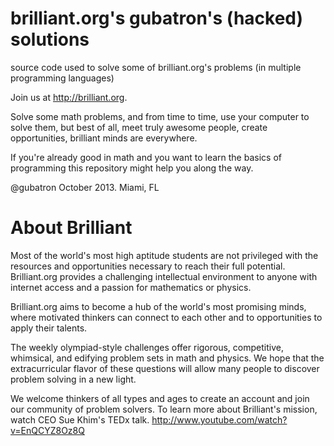 brilliant.org's gubatron's (hacked) solutions
=============================================

source code used to solve some of brilliant.org's problems (in multiple programming languages)

Join us at http://brilliant.org.

Solve some math problems, and from time to time, use your computer to solve them, but best of all, meet truly awesome people, create opportunities, brilliant minds are everywhere.

If you're already good in math and you want to learn the basics of programming this repository might help you along the way.

@gubatron
October 2013.
Miami, FL


About Brilliant
===============

Most of the world's most high aptitude students are not privileged with the resources and opportunities necessary to reach their full potential. Brilliant.org provides a challenging intellectual environment to anyone with internet access and a passion for mathematics or physics. 

Brilliant.org aims to become a hub of the world's most promising minds, where motivated thinkers can connect to each other and to opportunities to apply their talents.

The weekly olympiad-style challenges offer rigorous, competitive, whimsical, and edifying problem sets in math and physics. We hope that the extracurricular flavor of these questions will allow many people to discover problem solving in a new light.

We welcome thinkers of all types and ages to create an account and join our community of problem solvers. To learn more about Brilliant's mission, watch CEO Sue Khim's TEDx talk.
http://www.youtube.com/watch?v=EnQCYZ8Oz8Q
